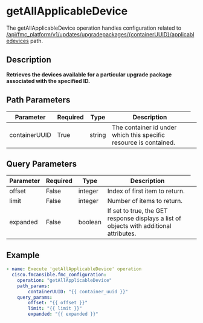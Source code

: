 # getAllApplicableDevice

The getAllApplicableDevice operation handles configuration related to [/api/fmc_platform/v1/updates/upgradepackages/{containerUUID}/applicabledevices](/paths//api/fmc_platform/v1/updates/upgradepackages/{container_uuid}/applicabledevices.md) path.&nbsp;
## Description
**Retrieves the devices available for a particular upgrade package associated with the specified ID.**

## Path Parameters
| Parameter | Required | Type | Description |
| --------- | -------- | ---- | ----------- |
| containerUUID | True | string <td colspan=3> The container id under which this specific resource is contained. |

## Query Parameters
| Parameter | Required | Type | Description |
| --------- | -------- | ---- | ----------- |
| offset | False | integer <td colspan=3> Index of first item to return. |
| limit | False | integer <td colspan=3> Number of items to return. |
| expanded | False | boolean <td colspan=3> If set to true, the GET response displays a list of objects with additional attributes. |

## Example
```yaml
- name: Execute 'getAllApplicableDevice' operation
  cisco.fmcansible.fmc_configuration:
    operation: "getAllApplicableDevice"
    path_params:
        containerUUID: "{{ container_uuid }}"
    query_params:
        offset: "{{ offset }}"
        limit: "{{ limit }}"
        expanded: "{{ expanded }}"

```